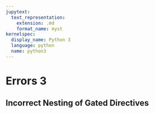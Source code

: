 ```yaml
---
jupytext:
  text_representation:
    extension: .md
    format_name: myst
kernelspec:
  display_name: Python 3
  language: python
  name: python3
---
```


# Errors 3

## Incorrect Nesting of Gated Directives

```{solution-start} solution1
```

```{solution-start} solution2
```

```{solution-end}
```

```{solution-end}
```
